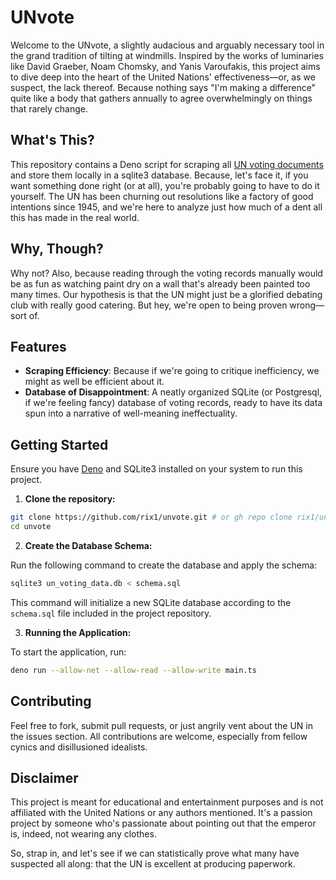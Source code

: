 # UNvote

Welcome to the UNvote, a slightly audacious and arguably necessary tool in the grand tradition of tilting at windmills. Inspired by the works of luminaries like David Graeber, Noam Chomsky, and Yanis Varoufakis, this project aims to dive deep into the heart of the United Nations' effectiveness—or, as we suspect, the lack thereof. Because nothing says "I'm making a difference" quite like a body that gathers annually to agree overwhelmingly on things that rarely change.

## What's This?

This repository contains a Deno script for scraping all [UN voting documents](https://digitallibrary.un.org/search?ln=en&c=Voting+Data&rg=200&jrec=1&fct__2=General+Assembly&cc=Voting+Data&fct__9=Vote) and store them locally in a sqlite3 database. Because, let's face it, if you want something done right (or at all), you're probably going to have to do it yourself. The UN has been churning out resolutions like a factory of good intentions since 1945, and we're here to analyze just how much of a dent all this has made in the real world.

## Why, Though?

Why not? Also, because reading through the voting records manually would be as fun as watching paint dry on a wall that's already been painted too many times. Our hypothesis is that the UN might just be a glorified debating club with really good catering. But hey, we're open to being proven wrong—sort of.

## Features

- **Scraping Efficiency**: Because if we're going to critique inefficiency, we might as well be efficient about it.
- **Database of Disappointment**: A neatly organized SQLite (or Postgresql, if we're feeling fancy) database of voting records, ready to have its data spun into a narrative of well-meaning ineffectuality.

## Getting Started

Ensure you have [Deno](https://deno.land/) and SQLite3 installed on your system to run this project.

1. **Clone the repository:**

```bash
git clone https://github.com/rix1/unvote.git # or gh repo clone rix1/unvote
cd unvote
```

2. **Create the Database Schema:**

Run the following command to create the database and apply the schema:

```bash
sqlite3 un_voting_data.db < schema.sql
```

This command will initialize a new SQLite database according to the `schema.sql` file included in the project repository.

3. **Running the Application:**

To start the application, run:

```bash
deno run --allow-net --allow-read --allow-write main.ts
```


## Contributing

Feel free to fork, submit pull requests, or just angrily vent about the UN in the issues section. All contributions are welcome, especially from fellow cynics and disillusioned idealists.

## Disclaimer

This project is meant for educational and entertainment purposes and is not affiliated with the United Nations or any authors mentioned. It's a passion project by someone who's passionate about pointing out that the emperor is, indeed, not wearing any clothes.

So, strap in, and let's see if we can statistically prove what many have suspected all along: that the UN is excellent at producing paperwork.
